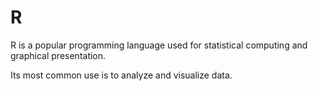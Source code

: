 # R

R is a popular programming language used for statistical computing and graphical presentation.

Its most common use is to analyze and visualize data.
